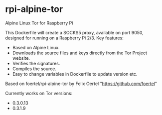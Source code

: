 # rpi-alpine-tor
Alpine Linux Tor for Raspberry Pi

This Dockerfile will create a SOCKS5 proxy, available on port 9050, designed for running on a Raspberry Pi 2/3. Key features:

- Based on Alpine Linux.
- Downloads the source files and keys directly from the Tor Project website.
- Verifies the signatures.
- Compiles the source.
- Easy to change variables in Dockerfile to update version etc.

Based on foertel/rpi-alpine-tor by Felix Oertel "https://github.com/foertel"

Currently works on Tor versions:
- 0.3.0.13
- 0.3.1.9
